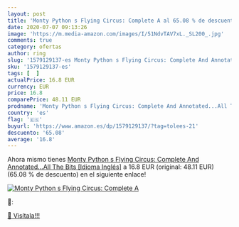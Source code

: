 ```yaml
---
layout: post
title: 'Monty Python s Flying Circus: Complete A al 65.08 % de descuento'
date: 2020-07-07 09:13:26
image: 'https://m.media-amazon.com/images/I/51NdvTAV7xL._SL200_.jpg'
comments: true
category: ofertas
author: ring
slug: '1579129137-es Monty Python s Flying Circus: Complete And Annotated...All...'
sku: '1579129137-es'
tags: [  ]
actualPrice: 16.8 EUR
currency: EUR
price: 16.8
comparePrice: 48.11 EUR
prodname: 'Monty Python s Flying Circus: Complete And Annotated...All The Bits [Idioma Inglés]'
country: 'es'
flag: '🇪🇸'
buyurl: 'https://www.amazon.es/dp/1579129137/?tag=tolees-21'
descuento: '65.08'
average: '16.8'
---
```


Ahora mismo tienes [Monty Python s Flying Circus: Complete And Annotated...All The Bits [Idioma Inglés]](https://www.amazon.es/dp/1579129137/?tag=tolees-21) a 16.8 EUR (original: 48.11 EUR) (65.08 %  de descuento) en el siguiente enlace!

[![Monty Python s Flying Circus: Complete A](https://m.media-amazon.com/images/I/51NdvTAV7xL._SL200_.jpg)](https://www.amazon.es/dp/1579129137/?tag=tolees-21)

🔎:


[🛒 Visítala!!!](https://www.amazon.es/dp/1579129137/?tag=tolees-21)
